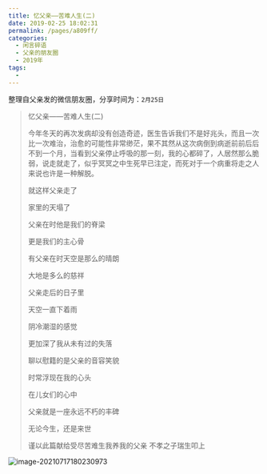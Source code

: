 ```yaml
---
title: 忆父亲——苦难人生(二)
date: 2019-02-25 18:02:31
permalink: /pages/a809ff/
categories:
  - 闲言碎语
  - 父亲的朋友圈
  - 2019年
tags:
  - 
---
```

整理自父亲发的微信朋友圈，分享时间为：`2月25日`



> 忆父亲——苦难人生(二)
>
> 今年冬天的再次发病却没有创造奇迹，医生告诉我们不是好兆头，而且一次比一次难治，治愈的可能性非常缈茫，果不其然从这次病倒到病逝前前后后不到一个月，当看到父亲停止呼吸的那一刻，我的心都碎了，人居然那么脆弱，说走就走了，似乎冥冥之中生死早已注定，而死对于一个病重将走之人来说也许是一种解脱。
>
> 
>
> 就这样父亲走了
>
> 家里的天塌了
>
> 父亲在时他是我们的脊梁
>
> 更是我们的主心骨
>
> 有父亲在时天空是那么的晴朗
>
> 大地是多么的慈祥
>
> 父亲走后的日子里
>
> 天空一直下着雨
>
> 阴冷潮湿的感觉
>
> 更加深了我从未有过的失落
>
> 聊以慰籍的是父亲的音容笑貌
>
> 时常浮现在我的心头
>
> 在儿女们的心中
>
> 父亲就是一座永远不朽的丰碑
>
> 无论今生，还是来世
>
> 
>
> 
>
> 谨以此篇献给受尽苦难生我养我的父亲
> 不孝之子瑞生叩上

![image-20210717180230973](http://t.eryajf.net/imgs/2021/09/0b7b90627fa12e8f.jpg)